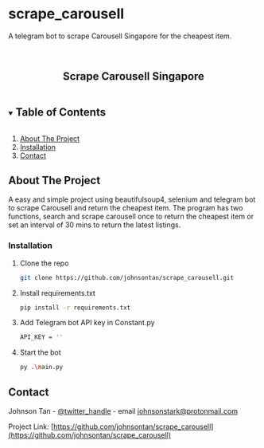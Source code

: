 # scrape_carousell
A telegram bot to scrape Carousell Singapore for the cheapest item.

<!-- PROJECT LOGO -->
<br />
<p align="center">
  <h2 align="center">Scrape Carousell Singapore</h2>
</p>



<!-- TABLE OF CONTENTS -->
<details open="open">
  <summary><h2 style="display: inline-block">Table of Contents</h2></summary>
  <ol>
    <li><a href="#about-the-project">About The Project</a></li>
    <li><a href="#installation">Installation</a></li>
    <li><a href="#contact">Contact</a></li>
  </ol>
</details>



<!-- ABOUT THE PROJECT -->
## About The Project
A easy and simple project using beautifulsoup4, selenium and telegram bot to scrape Carousell and return the cheapest item. The program has two functions, search and scrape carousell once to return the cheapest item or set an interval of 30 mins to return the latest listings. 



### Installation

1. Clone the repo
   ```sh
   git clone https://github.com/johnsontan/scrape_carousell.git
   ```
2. Install requirements.txt
   ```sh
   pip install -r requirements.txt 
   ```
3. Add Telegram bot API key in Constant.py
   ```sh
   API_KEY = ''
   ```
4. Start the bot
   ```sh
   py .\main.py
   ```

<!-- CONTACT -->
## Contact

Johnson Tan - [@twitter_handle](https://twitter.com/Johnson22971547) - email johnsonstark@protonmail.com

Project Link: [https://github.com/johnsontan/scrape_carousell](https://github.com/johnsontan/scrape_carousell)




<!-- MARKDOWN LINKS & IMAGES -->
<!-- https://www.markdownguide.org/basic-syntax/#reference-style-links -->
[contributors-shield]: https://img.shields.io/github/contributors/github_username/repo.svg?style=for-the-badge
[contributors-url]: https://github.com/github_username/repo/graphs/contributors
[forks-shield]: https://img.shields.io/github/forks/github_username/repo.svg?style=for-the-badge
[forks-url]: https://github.com/github_username/repo/network/members
[stars-shield]: https://img.shields.io/github/stars/github_username/repo.svg?style=for-the-badge
[stars-url]: https://github.com/github_username/repo/stargazers
[issues-shield]: https://img.shields.io/github/issues/github_username/repo.svg?style=for-the-badge
[issues-url]: https://github.com/github_username/repo/issues
[license-shield]: https://img.shields.io/github/license/github_username/repo.svg?style=for-the-badge
[license-url]: https://github.com/github_username/repo/blob/master/LICENSE.txt
[linkedin-shield]: https://img.shields.io/badge/-LinkedIn-black.svg?style=for-the-badge&logo=linkedin&colorB=555
[linkedin-url]: https://linkedin.com/in/github_username
